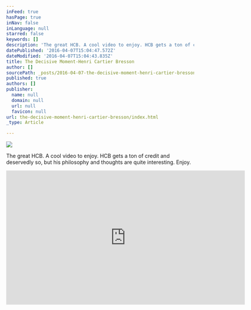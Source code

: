 ```yaml
---
inFeed: true
hasPage: true
inNav: false
inLanguage: null
starred: false
keywords: []
description: 'The great HCB. A cool video to enjoy. HCB gets a ton of credit and deservedly so, but his philosophy and thoughts are quite interesting. Enjoy.'
datePublished: '2016-04-07T15:04:47.572Z'
dateModified: '2016-04-07T15:04:43.835Z'
title: The Decisive Moment-Henri Cartier Bresson
author: []
sourcePath: _posts/2016-04-07-the-decisive-moment-henri-cartier-bresson.md
published: true
authors: []
publisher:
  name: null
  domain: null
  url: null
  favicon: null
url: the-decisive-moment-henri-cartier-bresson/index.html
_type: Article

---
```

![](https://the-grid-user-content.s3-us-west-2.amazonaws.com/f6e24594-9675-4b02-9215-faa864604455.jpg)

The great HCB. A cool video to enjoy. HCB gets a ton of credit and deservedly so, but his philosophy and thoughts are quite interesting. Enjoy.

<iframe width="640" height="360" src="https://www.youtube.com/embed/hyhMqDfmG9o" frameborder="0" allowfullscreen="allowfullscreen" style=""></iframe>